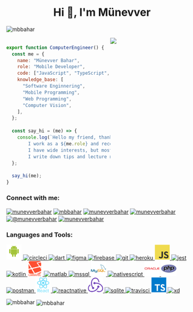 <h1 align="center">Hi 👋, I'm Münevver</h1>
<p align="left"> <img src="https://komarev.com/ghpvc/?username=mbbahar&label=Profile%20views&color=0e75b6&style=flat" alt="mbbahar" /> </p>

<img align='right' src="https://media.giphy.com/media/dWxO36Jzd6bTSt5dIY/giphy.gif" width="230">

```javascript

export function ComputerEngineer() {
  const me = {
    name: "Münevver Bahar",
    role: "Mobile Developer",
    code: ["JavaScript", "TypeScript", "Dart", "Java", "Php", "HTML", "CSS"],
    knowledge_base: [
      "Software Enginnering",
      "Mobile Programming",
      "Web Programming",
      "Computer Vision",
    ],
  };

  const say_hi = (me) => {
    console.log(`Hello my friend, thanks for dropping by! This is ${me.name}, I live in Turkey. 
        I work as a ${me.role} and recently I am focusing on unit testing and web programming for my personal growth.
        I have wide interests, but most of them are multi-platform mobile programming.
        I write down tips and lecture notes on my personal tech blog, which can be found here: https://munevverbahar.medium.com/`);
  };

  say_hi(me);
}

```

<h3 align="left">Connect with me:</h3>
<p align="left">
<a href="https://dev.to/munevverbahar" target="blank"><img align="center" src="https://cdn.jsdelivr.net/npm/simple-icons@3.0.1/icons/dev-dot-to.svg" alt="munevverbahar" height="30" width="40" /></a>
<a href="https://twitter.com/mbbahar" target="blank"><img align="center" src="https://cdn.jsdelivr.net/npm/simple-icons@3.0.1/icons/twitter.svg" alt="mbbahar" height="30" width="40" /></a>
<a href="https://linkedin.com/in/munevverbahar" target="blank"><img align="center" src="https://cdn.jsdelivr.net/npm/simple-icons@3.0.1/icons/linkedin.svg" alt="munevverbahar" height="30" width="40" /></a>
<a href="https://www.behance.net/munevverbahar" target="blank"><img align="center" src="https://cdn.jsdelivr.net/npm/simple-icons@3.0.1/icons/behance.svg" alt="munevverbahar" height="30" width="40" /></a>
<a href="https://medium.com/@munevverbahar" target="blank"><img align="center" src="https://cdn.jsdelivr.net/npm/simple-icons@3.0.1/icons/medium.svg" alt="@munevverbahar" height="30" width="40" /></a>
<a href="https://www.hackerrank.com/munevverbahar" target="blank"><img align="center" src="https://cdn.jsdelivr.net/npm/simple-icons@3.0.1/icons/hackerrank.svg" alt="munevverbahar" height="30" width="40" /></a>
</p>

<h3 align="left">Languages and Tools:</h3>
<p align="left"> <a href="https://developer.android.com" target="_blank"> <img src="https://raw.githubusercontent.com/devicons/devicon/master/icons/android/android-original-wordmark.svg" alt="android" width="40" height="40"/> </a> <a href="https://circleci.com" target="_blank"> <img src="https://www.vectorlogo.zone/logos/circleci/circleci-icon.svg" alt="circleci" width="40" height="40"/> </a> <a href="https://dart.dev" target="_blank"> <img src="https://www.vectorlogo.zone/logos/dartlang/dartlang-icon.svg" alt="dart" width="40" height="40"/> </a> <a href="https://www.figma.com/" target="_blank"> <img src="https://www.vectorlogo.zone/logos/figma/figma-icon.svg" alt="figma" width="40" height="40"/> </a> <a href="https://firebase.google.com/" target="_blank"> <img src="https://www.vectorlogo.zone/logos/firebase/firebase-icon.svg" alt="firebase" width="40" height="40"/> </a> <a href="https://git-scm.com/" target="_blank"> <img src="https://www.vectorlogo.zone/logos/git-scm/git-scm-icon.svg" alt="git" width="40" height="40"/> </a> <a href="https://heroku.com" target="_blank"> <img src="https://www.vectorlogo.zone/logos/heroku/heroku-icon.svg" alt="heroku" width="40" height="40"/> </a> <a href="https://developer.mozilla.org/en-US/docs/Web/JavaScript" target="_blank"> <img src="https://raw.githubusercontent.com/devicons/devicon/master/icons/javascript/javascript-original.svg" alt="javascript" width="40" height="40"/> </a> <a href="https://jestjs.io" target="_blank"> <img src="https://www.vectorlogo.zone/logos/jestjsio/jestjsio-icon.svg" alt="jest" width="40" height="40"/> </a> <a href="https://kotlinlang.org" target="_blank"> <img src="https://www.vectorlogo.zone/logos/kotlinlang/kotlinlang-icon.svg" alt="kotlin" width="40" height="40"/> </a> <a href="https://laravel.com/" target="_blank"> <img src="https://raw.githubusercontent.com/devicons/devicon/master/icons/laravel/laravel-plain-wordmark.svg" alt="laravel" width="40" height="40"/> </a> <a href="https://www.mathworks.com/" target="_blank"> <img src="https://raw.githubusercontent.com/simple-icons/simple-icons/master/icons/mathworks.svg" alt="matlab" width="40" height="40"/> </a> <a href="https://www.microsoft.com/en-us/sql-server" target="_blank"> <img src="https://cdn.worldvectorlogo.com/logos/microsoft-sql-server.svg" alt="mssql" width="40" height="40"/> </a> <a href="https://www.mysql.com/" target="_blank"> <img src="https://raw.githubusercontent.com/devicons/devicon/master/icons/mysql/mysql-original-wordmark.svg" alt="mysql" width="40" height="40"/> </a> <a href="https://nativescript.org/" target="_blank"> <img src="https://raw.githubusercontent.com/detain/svg-logos/780f25886640cef088af994181646db2f6b1a3f8/svg/nativescript.svg" alt="nativescript" width="40" height="40"/> </a> <a href="https://www.oracle.com/" target="_blank"> <img src="https://raw.githubusercontent.com/devicons/devicon/master/icons/oracle/oracle-original.svg" alt="oracle" width="40" height="40"/> </a> <a href="https://www.php.net" target="_blank"> <img src="https://raw.githubusercontent.com/devicons/devicon/master/icons/php/php-original.svg" alt="php" width="40" height="40"/> </a> <a href="https://postman.com" target="_blank"> <img src="https://www.vectorlogo.zone/logos/getpostman/getpostman-icon.svg" alt="postman" width="40" height="40"/> </a> <a href="https://reactjs.org/" target="_blank"> <img src="https://raw.githubusercontent.com/devicons/devicon/master/icons/react/react-original-wordmark.svg" alt="react" width="40" height="40"/> </a> <a href="https://reactnative.dev/" target="_blank"> <img src="https://reactnative.dev/img/header_logo.svg" alt="reactnative" width="40" height="40"/> </a> <a href="https://redux.js.org" target="_blank"> <img src="https://raw.githubusercontent.com/devicons/devicon/master/icons/redux/redux-original.svg" alt="redux" width="40" height="40"/> </a> <a href="https://www.sqlite.org/" target="_blank"> <img src="https://www.vectorlogo.zone/logos/sqlite/sqlite-icon.svg" alt="sqlite" width="40" height="40"/> </a> <a href="https://travis-ci.org" target="_blank"> <img src="https://www.vectorlogo.zone/logos/travis-ci/travis-ci-icon.svg" alt="travisci" width="40" height="40"/> </a> <a href="https://www.typescriptlang.org/" target="_blank"> <img src="https://raw.githubusercontent.com/devicons/devicon/master/icons/typescript/typescript-original.svg" alt="typescript" width="40" height="40"/> </a> <a href="https://www.adobe.com/products/xd.html" target="_blank"> <img src="https://cdn.worldvectorlogo.com/logos/adobe-xd.svg" alt="xd" width="40" height="40"/> </a> </p>

<p><img align="left" src="https://github-readme-stats.vercel.app/api/top-langs?username=mbbahar&show_icons=true&locale=en&layout=compact" alt="mbbahar" /></p>

<p>&nbsp;<img align="center" src="https://github-readme-stats.vercel.app/api?username=mbbahar&show_icons=true&locale=en" alt="mbbahar" /></p>
